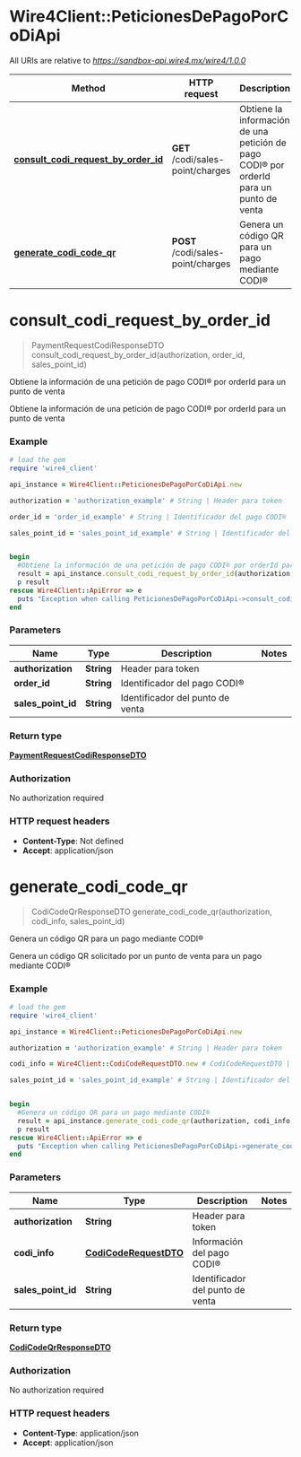 # Wire4Client::PeticionesDePagoPorCoDiApi

All URIs are relative to *https://sandbox-api.wire4.mx/wire4/1.0.0*

Method | HTTP request | Description
------------- | ------------- | -------------
[**consult_codi_request_by_order_id**](PeticionesDePagoPorCoDiApi.md#consult_codi_request_by_order_id) | **GET** /codi/sales-point/charges | Obtiene la información de una petición de pago CODI® por orderId para un punto de venta
[**generate_codi_code_qr**](PeticionesDePagoPorCoDiApi.md#generate_codi_code_qr) | **POST** /codi/sales-point/charges | Genera un código QR para un pago mediante CODI®


# **consult_codi_request_by_order_id**
> PaymentRequestCodiResponseDTO consult_codi_request_by_order_id(authorization, order_id, sales_point_id)

Obtiene la información de una petición de pago CODI® por orderId para un punto de venta

Obtiene la información de una petición de pago CODI® por orderId para un punto de venta

### Example
```ruby
# load the gem
require 'wire4_client'

api_instance = Wire4Client::PeticionesDePagoPorCoDiApi.new

authorization = 'authorization_example' # String | Header para token

order_id = 'order_id_example' # String | Identificador del pago CODI®

sales_point_id = 'sales_point_id_example' # String | Identificador del punto de venta


begin
  #Obtiene la información de una petición de pago CODI® por orderId para un punto de venta
  result = api_instance.consult_codi_request_by_order_id(authorization, order_id, sales_point_id)
  p result
rescue Wire4Client::ApiError => e
  puts "Exception when calling PeticionesDePagoPorCoDiApi->consult_codi_request_by_order_id: #{e}"
end
```

### Parameters

Name | Type | Description  | Notes
------------- | ------------- | ------------- | -------------
 **authorization** | **String**| Header para token | 
 **order_id** | **String**| Identificador del pago CODI® | 
 **sales_point_id** | **String**| Identificador del punto de venta | 

### Return type

[**PaymentRequestCodiResponseDTO**](PaymentRequestCodiResponseDTO.md)

### Authorization

No authorization required

### HTTP request headers

 - **Content-Type**: Not defined
 - **Accept**: application/json



# **generate_codi_code_qr**
> CodiCodeQrResponseDTO generate_codi_code_qr(authorization, codi_info, sales_point_id)

Genera un código QR para un pago mediante CODI®

Genera un código QR solicitado por un punto de venta para un pago mediante CODI®

### Example
```ruby
# load the gem
require 'wire4_client'

api_instance = Wire4Client::PeticionesDePagoPorCoDiApi.new

authorization = 'authorization_example' # String | Header para token

codi_info = Wire4Client::CodiCodeRequestDTO.new # CodiCodeRequestDTO | Información del pago CODI®

sales_point_id = 'sales_point_id_example' # String | Identificador del punto de venta


begin
  #Genera un código QR para un pago mediante CODI®
  result = api_instance.generate_codi_code_qr(authorization, codi_info, sales_point_id)
  p result
rescue Wire4Client::ApiError => e
  puts "Exception when calling PeticionesDePagoPorCoDiApi->generate_codi_code_qr: #{e}"
end
```

### Parameters

Name | Type | Description  | Notes
------------- | ------------- | ------------- | -------------
 **authorization** | **String**| Header para token | 
 **codi_info** | [**CodiCodeRequestDTO**](CodiCodeRequestDTO.md)| Información del pago CODI® | 
 **sales_point_id** | **String**| Identificador del punto de venta | 

### Return type

[**CodiCodeQrResponseDTO**](CodiCodeQrResponseDTO.md)

### Authorization

No authorization required

### HTTP request headers

 - **Content-Type**: application/json
 - **Accept**: application/json



